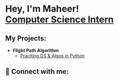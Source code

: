 <h1>Hey, I'm Maheer! <br/><a href="https://www.linkedin.com/in/maheersheikh/">Computer Science Intern</a>


<h2>My Projects:</h2>

- <b>Flight Path Algorithm </b>
  - [Praciting DS & Algos in Python](https://github.com/joshmadakor1/Algorithms-Practice)

<h2> 🤳 Connect with me:</h2>
